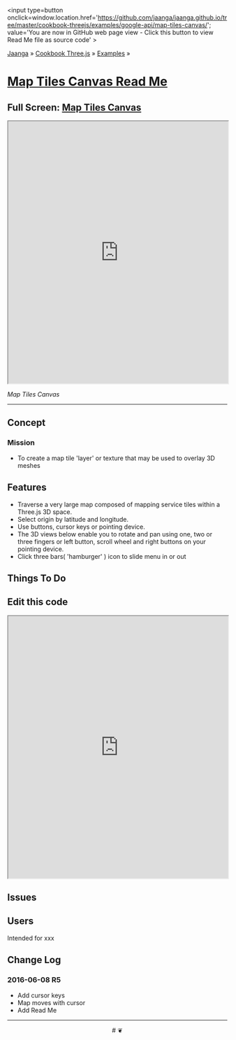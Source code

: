 <span style=display:none; >[You are now in GitHub source code view - click this link to view Read Me file as a web page]
( http://jaanga.github.io/cookbook-threejs/examples/google-api/map-tiles-canvas/index.html#readme.md "View file as a web page." ) </span>
<input type=button onclick=window.location.href='https://github.com/jaanga/jaanga.github.io/tree/master/cookbook-threejs/examples/google-api/map-tiles-canvas/'; value='You are now in GitHub web page view - Click this button to view Read Me file as source code' >

[Jaanga]( http://jaanga.github.io ) &raquo; [Cookbook Three.js]( http://jaanga.github.io/cookbook-threejs/  ) &raquo;
[Examples]( https://jaanga.github.io/cookbook-threejs/examples/ ) &raquo;

[Map Tiles Canvas Read Me]( http://jaanga.github.io/cookbook-threejs/examples/google-api/map-tiles-canvas/index.html#readme.md )
===

## Full Screen: [ Map Tiles Canvas ]( https://jaanga.github.io/cookbook-threejs/examples/google-api/map-tiles-canvas/index.html )


<img src="https://cloud.githubusercontent.com/assets/547626/15918096/f00124f4-2db7-11e6-9053-7f2b57e0e2e3.png" style=display:none; width=800 >

<iframe src=https://jaanga.github.io/cookbook-threejs/examples/google-api/map-tiles-canvas/index.html width=100% height=600px ></iframe>

_Map Tiles Canvas_

***

## Concept

### Mission

* To create a map tile 'layer' or texture that may be used to overlay 3D meshes


## Features

* Traverse a very large map composed of mapping service tiles within a Three.js 3D space.
* Select origin by latitude and longitude.
* Use buttons, cursor keys or pointing device.
* The 3D views below enable you to rotate and pan using one, two or three fingers or left button, scroll wheel and right buttons on your pointing device. 
* Click three bars( 'hamburger' ) icon to slide menu in or out


## Things To Do


## Edit this code


<iframe src='https://jaanga.github.io/cookbook-html/examples/libraries/ace-editor/ace-view-r1.html#' +
	'https://jaanga.github.io/cookbook-threejs/examples/google-api/map-tiles-canvas/map-tiles-canvas-r5.html' width=100% height=600 ></iframe>


## Issues



## Users

Intended for xxx


## Change Log

### 2016-06-08 R5 

* Add cursor keys
* Map moves with cursor
* Add Read Me


***

<center title='Jaanga ~ your 3D happy place' >
# <a href=javascript:window.scrollTo(0,0); style=text-decoration:none; > ❦ </a>
</center>
